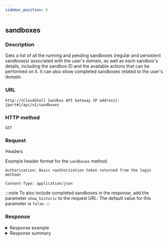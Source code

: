 ```yaml
---
sidebar_position: 6
---
```


## sandboxes

### Description

Gets a list of all the running and pending sandboxes (regular and persistent sandboxes) associated with the user's domain, as well as each sandbox's details, including the sandbox ID and the available actions that can be performed on it. It can also show completed sandboxes related to the user's domain.

### URL

`http://{CloudShell Sandbox API Gateway IP address}:{port#}/api/v1/sandboxes`

### HTTP method

`GET`

### Request

<summary>Headers</summary>

Example header format for the `sandboxes` method:

`Authorization: Basic <authorization token returned from the login method>`

`Content-Type: application/json`

:::note
To also include completed sandboxes in the response, add the parameter `show_historic` to the request URL:
The default value for this parameter is `false`.
:::

### Response

<details>
<summary>Response example</summary>

The `sandboxes` method returns a list of all the sandboxes and the actions that can be performed on each sandbox.

```javascript
[
   {
      "name":"Test Blprnt2",
      "id":"11491c80-6f79-4e9c-b592-78242c6dc698",
      "description":"This is a list of sandboxes in this user domain",
      "state":"Ready",
      "blueprint":{
         "name":"Test Blprnt2""id":"2f4c972b-5c64-4b08-bae4-73408d7b171d"
      }"_links":{
         "self":{
            "href":"/sandboxes/11491c80-6f79-4e9c-b592-78242c6dc698",
            "method":"GET""</code><MadCap":"conditionalText MadCap":"conditions=""REST-API.REST API&#160;V1"">""name":"get a sandbox' details",
            "templated":"true</code></MadCap":"conditionalText><code class=""language-javascript"">"
         },
         "</code><MadCap":"conditionalText MadCap":"conditions=""REST-API.REST API&#160;V2"">""components":{
            "href":"/sandboxes/11491c80-6f79-4e9c-b592-78242c6dc698/components",
            "method":"GET""</code></MadCap":"conditionalText>"
         },
         "stop":{
            "href":"/sandboxes/11491c80-6f79-4e9c-b592-78242c6dc698/stop",
            "method":"POST""</code><MadCap":"conditionalText MadCap":"conditions=""REST-API.REST API&#160;V1"">""name":"stop a sandbox",
            "templated":"true</code></MadCap":"conditionalText>"
         },
         "all":{
            "href":"/sandboxes",
            "method":"GET""</code></pre><pre xml":"space=""preserve"">""name":"get all sandboxes"
         }
      }
   }
]
```

</details>

<details>
<summary>Response summary</summary>

The response output properties of the `sandboxes` method are described in the following table.

| Property | Sub Property | Description/Comments |
| --- | --- | --- |
| `name` |   | The name of the sandbox. `(string)` |
| `id` |   | The ID of the sandbox. `(string)` |
| `description` |   | A text description of the sandbox. `(string)` |
| `state` |   | The current state of the sandbox. Possible values: Pending, Setup, Ready, Teardown, Error, Ended. `(string)` |
| `blueprint` |   | The details of the sandbox's blueprint `(Array)` |
|   | `name` | The name of the blueprint `(string)` |
|   | `id` | The id of the blueprint `(string)` |
| `_links` |   | The actions that can be performed on a sandbox in the user's domain: |
|   | `self` | Provides a link to get a specific sandbox's details per specified sandbox ID via a `GET` request. |
|   | `stop` | Provides a link to end an active sandbox per specified sandbox ID via a `POST` request. |
|   | `all` | Provides a link to get all available sandboxes according to the user's domain via a `GET` request. |

</details>